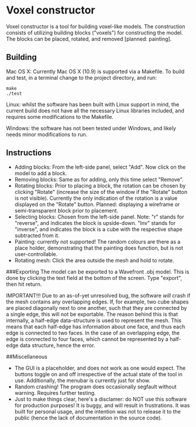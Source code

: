 # Voxel constructor

Voxel constructor is a tool for building voxel-like models. The construction consists of utilizing building blocks ("voxels") for constructing the model. The blocks can be placed, rotated, and removed [planned: painting]. 

## Building
Mac OS X: Currently Mac OS X (10.9) is supported via a Makefile. To build and test, in a terminal change to the project directory, and run:
```unix
make
./test
```

Linux: whilst the software has been built with Linux support in mind, the current build does not have all the necessary Linux libraries included, and requires some modifications to the Makefile.

Windows: the software has not been tested under Windows, and likely needs minor modifications to run. 

## Instructions
* Adding blocks: From the left-side panel, select "Add". Now click on the model to add a block.
* Removing blocks: Same as for adding, only this time select "Remove".
* Rotating blocks: Prior to placing a block, the rotation can be chosen by clicking "Rotate" (increase the size of the window if the "Rotate" button is not visible). Currently the only indication of the rotation is a value displayed on the "Rotate" button. Planned: displaying a wireframe or semi-transparent block prior to placement.
* Selecting blocks: Chosen from the left-side panel. Note: "r" stands for "reverse", and indicates the block is upside-down. "Inv" stands for "inverse", and indicates the block is a cube with the respective shape subtracted from it.
* Painting: currently not supported! The random colours are there as a place holder, demonstrating that the painting does function, but is not user-controllable. 
* Rotating mesh: Click the area outside the mesh and hold to rotate.

###Exporting
The model can be exported to a Wavefront .obj model. This is done by clicking the text field at the bottom of the screen. Type "export", then hit return.

IMPORTANT!!!
Due to an as-of-yet unresolved bug, the software *will* crash if the mesh contains any overlapping edges. If, for example, two cube shapes are placed diagonally next to one another, such that they are connected by a single edge, this will not be exportable. The reason behind this is that internally, a half-edge data-structure is used to represent the mesh. This means that each half-edge has information about one face, and thus each edge is connected to two faces. In the case of an overlapping edge, the edge is connected to four faces, which cannot be represented by a half-edge data structure, hence the error.

##Miscellaneous
- The GUI is a placeholder, and does not work as one would expect. The buttons toggle on and off irrespective of the actual state of the tool in use. Additionally, the menubar is currently just for show.
- Random crashing! The program does occasionally segfault without warning. Requires further testing.
- Just to make things clear, here's a disclamer: do NOT use this software for production purposes! It is buggy, and will result in frustrations. It was built for personal usage, and the intention was not to release it to the public (hence the lack of documentation in the source code).
